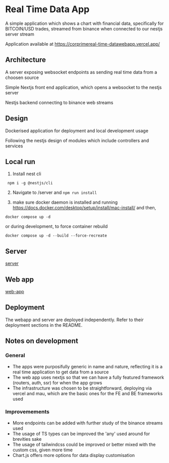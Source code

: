 # Real Time Data App

A simple application which shows a chart with financial data, specifically for BITCOIN/USD trades, streamed from binance when connected to our nestjs server stream

Application available at https://corprimereal-time-datawebapp.vercel.app/

## Architecture

A server exposing websocket endpoints as sending real time data from a choosen source

Simple Nextjs front end application, which opens a websocket to the nestjs server

Nestjs backend connecting to binance web streams

## Design

Dockerised application for deployment and local development usage

Following the nestjs design of modules which include controllers and services

## Local run

1. Install nest cli

```
 npm i -g @nestjs/cli
```

2. Navigate to /server and `npm run install`

3. make sure docker daemon is installed and running https://docs.docker.com/desktop/setup/install/mac-install/ and then,

```
docker compose up -d
```

or during development, to force container rebuild

```
docker compose up -d --build --force-recreate
```

## Server

[server](/server/README.md)

## Web app

[web-app](real-time-web-app/README.md)

## Deployment

The webapp and server are deployed independently. Refer to their deployment sections in the README.

## Notes on development

### General

- The apps were purposifully generic in name and nature, reflecting it is a real time application to get data from a source
- The web app uses nextjs so that we can have a fully featured framework (routers, auth, ssr) for when the app grows
- The infrastructure was chosen to be straightforward, deploying via vercel and mau, which are the basic ones for the FE and BE frameworks used

### Improvemements

- More endpoints can be added with further study of the binance streams used
- The usage of TS types can be improved the 'any' used around for brevities sake
- The usage of tailwindcss could be improved or better mixed with the custom css, given more time
- Chart.js offers more options for data display customisation
